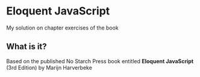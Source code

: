 # Eloquent JavaScript
My solution on chapter exercises of the book

## What is it?
Based on the published No Starch Press book entitled <b>Eloquent JavaScript</b> (3rd Edition) by Marijn Harverbeke

